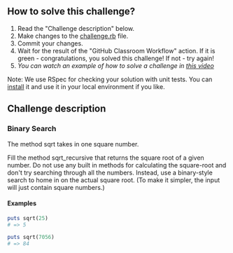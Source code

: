## How to solve this challenge?

1. Read the "Challenge description" below.
2. Make changes to the [challenge.rb](./challenge.rb) file.
3. Commit your changes.
4. Wait for the result of the "GitHub Classroom Workflow" action. If it is green - congratulations, you solved this challenge! If not - try again!
5. *You can watch an example of how to solve a challenge in [this video](https://microverse.pathwright.com/library/fast-track-algorithms-data-structures/69123/path/step/113963868/)*

Note: We use RSpec for checking your solution with unit tests. You can [install](https://github.com/rspec/rspec) it and use it in your local environment if you like.


## Challenge description

### Binary Search

The method sqrt takes in one square number. 

Fill the method sqrt_recursive that returns the square root of a given number.
Do not use any built in methods for calculating the square-root and don't try searching through all the numbers. Instead, use a binary-style search to home in on the actual square root. 
(To make it simpler, the input will just contain square numbers.)

#### Examples

```rb
puts sqrt(25)
# => 5

puts sqrt(7056)
# => 84
```
